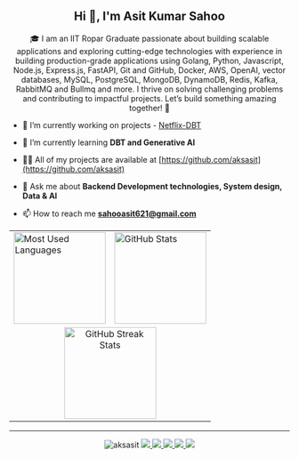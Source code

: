 <h2 align="center">Hi 👋, I'm Asit Kumar Sahoo</h2>
<div align="center">🎓 I am an IIT Ropar Graduate passionate about building scalable applications and exploring cutting-edge technologies with experience in building production-grade applications using Golang, Python, Javascript, Node.js, Express.js, FastAPI, Git and GitHub, Docker, AWS, OpenAI, vector databases, MySQL, PostgreSQL, MongoDB, DynamoDB, Redis, Kafka, RabbitMQ and Bullmq and more. I thrive on solving challenging problems and contributing to impactful projects. Let’s build something amazing together! 🚀</div>


- 🔭 I’m currently working on projects - [Netflix-DBT](https://github.com/aksasit/netflix-dbt)

- 🌱 I’m currently learning **DBT and Generative AI**

- 👨‍💻 All of my projects are available at [https://github.com/aksasit](https://github.com/aksasit)

- 💬 Ask me about **Backend Development technologies, System design, Data & AI**

- 📫 How to reach me **sahooasit621@gmail.com**

<div align="center">

<table>
  <tr>
    <td>
      <img src="https://github-readme-stats.vercel.app/api/top-langs/?username=aksasit&layout=compact&theme=dark&bg_color=151515&text_color=fff" alt="Most Used Languages"  height="165"/>
    </td>
    <td>
      <img src="https://github-readme-stats.vercel.app/api?username=aksasit&show_icons=true&theme=dark&bg_color=151515&text_color=fff" alt="GitHub Stats"  height="165"/>
    </td>
  </tr>
  <tr>
    <td colspan="2" align="center">
      <img src="https://github-readme-streak-stats.herokuapp.com?user=aksasit&theme=dark&background=151515&currStreakNum=fff&sideNums=fff&sideLabels=fff&currStreakLabel=fff" alt="GitHub Streak Stats"  height="165"/>
    </td>
  </tr>
</table>

</div>


<hr>

<p align="center">
<!--  <a href="https://drive.google.com/file/d/14YKH8mbfY3H2kkbK2rImHjZwbBcbdUTl/view?usp=sharing">
 <img src="https://img.shields.io/badge/-Resume-silver?style=flat-square&logo=appveyor" />
 </a> -->
 <img src="https://komarev.com/ghpvc/?username=aksasit&label=Profile%20views&color=0e75b6&style=flat" alt="aksasit" />
 <a href="https://sagalpreet.github.io" >
 <img src="https://img.shields.io/badge/-Visit_my_Website-0697AE?style=flat-square&logo=appveyor&logoColor=white&link=https://sagalpreet.github.io/portfolio">
 </a>
 <a href="mailto:sahooasit621@gmail.com">
 <img src="https://img.shields.io/badge/-Contact_Me-BC4E48?style=flat-square&logo=Gmail&logoColor=white&link=mailto:sahooasit621@gmail.com" />
 </a>
 <a href="https://www.linkedin.com/in/asit-kumar-sahoo/">
 <img src="https://img.shields.io/badge/-LinkedIn-blue?style=flat-square&logo=Linkedin&logoColor=white&link=https://www.linkedin.com/in/asit-kumar-sahoo/"  />
 </a>
 <a href="http://github.com/aksasit">
 <img src="https://img.shields.io/github/followers/aksasit?label=follow&style=social" />
 </a>
 <a href="https://twitter.com/AsitKumarAKS">
 <img src="https://img.shields.io/twitter/follow/AsitKumarAKS?style=social" />
 </a> 
</p>



